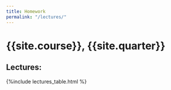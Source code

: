 ```yaml
---
title: Homework
permalink: "/lectures/"
---
```


# {{site.course}}, {{site.quarter}}

<h2 id="homework">Lectures:</h2>
{%include lectures_table.html %}

